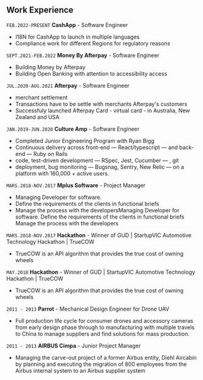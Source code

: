 ## Work Experience
`FEB.2022-PRESENT`
__CashApp__ - Software Engineer

- I18N for CashApp to launch in multiple languages
- Compliance work for different Regions for regulatory reasons

`SEPT.2021-FEB.2022`
__Money By Afterpay__ - Software Engineer

- Building Money by Afterpay
- Building Open Banking with attention to accessibility access

`JUL.2020-AUG.2021`
__Afterpay__ - Software Engineer

- merchant settlement
- Transactions have to be settle with merchants Afterpay's customers
- Successfuly launched Afterpay Card - virtual card - in Australia, New Zealand and USA

`JAN.2019-JUN.2020`
__Culture Amp__ - Software Engineer

- Completed Junior Engineering Program with Ryan Bigg
- Continuous delivery across front-end — React/typescript — and back-end — Ruby on Rails
- code, test-driven development — RSpec, Jest, Cucumber — , git
- deployment, bug monitoring — Bugsnag, Sentry, New Relic — on a platform with 160,000 + active users.


`MARS.2018-NOV.2017`
__Mplus Software__ - Project Manager

- Managing Developer for software.
- Define the requirements of the clients in functional briefs
- Manage the process with the developersManaging Developer for software. Define the requirements of the clients in functional briefs Manage the process with the developers

`MARS.2018-NOV.2017`
__Hackathon__ - Winner of GUD | StartupVIC Automotive Technology Hackathon | TrueCOW

- TrueCOW is an API algorithm that provides the true cost of owning wheels


`MAY.2018`
__Hackathon__ - Winner of GUD | StartupVIC Automotive Technology Hackathon | TrueCOW

- TrueCOW is an API algorithm that provides the true cost of owning wheels


`2011 - 2013`
__Parrot__ - Mechanical Design Engineer for Drone UAV

- Full production life cycle for consumer drones and accessory cameras from early design phase through to manufacturing with multiple travels to China to manage suppliers and find solutions for mass production.

`2011 - 2013`
__AIRBUS Cimpa__ - Junior Project Manager

- Managing the carve-out project of a former Airbus entity, Diehl Aircabin by planning and executing the migration of 800 employees from the Airbus internal system to an Airbus supplier system
